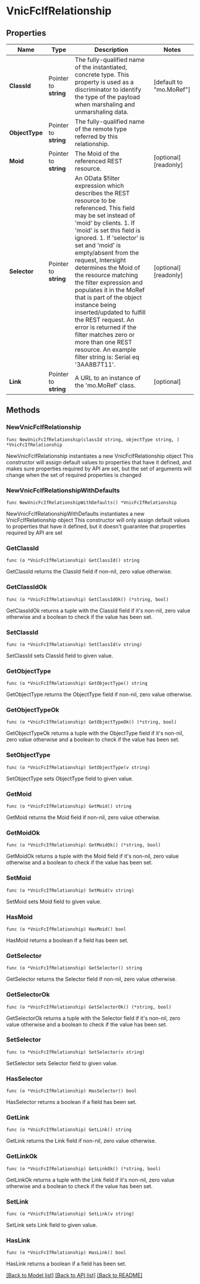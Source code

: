 # VnicFcIfRelationship

## Properties

Name | Type | Description | Notes
------------ | ------------- | ------------- | -------------
**ClassId** | Pointer to **string** | The fully-qualified name of the instantiated, concrete type. This property is used as a discriminator to identify the type of the payload when marshaling and unmarshaling data. | [default to "mo.MoRef"]
**ObjectType** | Pointer to **string** | The fully-qualified name of the remote type referred by this relationship. | 
**Moid** | Pointer to **string** | The Moid of the referenced REST resource. | [optional] [readonly] 
**Selector** | Pointer to **string** | An OData $filter expression which describes the REST resource to be referenced. This field may be set instead of &#39;moid&#39; by clients. 1. If &#39;moid&#39; is set this field is ignored. 1. If &#39;selector&#39; is set and &#39;moid&#39; is empty/absent from the request, Intersight determines the Moid of the resource matching the filter expression and populates it in the MoRef that is part of the object instance being inserted/updated to fulfill the REST request. An error is returned if the filter matches zero or more than one REST resource. An example filter string is: Serial eq &#39;3AA8B7T11&#39;. | [optional] [readonly] 
**Link** | Pointer to **string** | A URL to an instance of the &#39;mo.MoRef&#39; class. | [optional] 

## Methods

### NewVnicFcIfRelationship

`func NewVnicFcIfRelationship(classId string, objectType string, ) *VnicFcIfRelationship`

NewVnicFcIfRelationship instantiates a new VnicFcIfRelationship object
This constructor will assign default values to properties that have it defined,
and makes sure properties required by API are set, but the set of arguments
will change when the set of required properties is changed

### NewVnicFcIfRelationshipWithDefaults

`func NewVnicFcIfRelationshipWithDefaults() *VnicFcIfRelationship`

NewVnicFcIfRelationshipWithDefaults instantiates a new VnicFcIfRelationship object
This constructor will only assign default values to properties that have it defined,
but it doesn't guarantee that properties required by API are set

### GetClassId

`func (o *VnicFcIfRelationship) GetClassId() string`

GetClassId returns the ClassId field if non-nil, zero value otherwise.

### GetClassIdOk

`func (o *VnicFcIfRelationship) GetClassIdOk() (*string, bool)`

GetClassIdOk returns a tuple with the ClassId field if it's non-nil, zero value otherwise
and a boolean to check if the value has been set.

### SetClassId

`func (o *VnicFcIfRelationship) SetClassId(v string)`

SetClassId sets ClassId field to given value.


### GetObjectType

`func (o *VnicFcIfRelationship) GetObjectType() string`

GetObjectType returns the ObjectType field if non-nil, zero value otherwise.

### GetObjectTypeOk

`func (o *VnicFcIfRelationship) GetObjectTypeOk() (*string, bool)`

GetObjectTypeOk returns a tuple with the ObjectType field if it's non-nil, zero value otherwise
and a boolean to check if the value has been set.

### SetObjectType

`func (o *VnicFcIfRelationship) SetObjectType(v string)`

SetObjectType sets ObjectType field to given value.


### GetMoid

`func (o *VnicFcIfRelationship) GetMoid() string`

GetMoid returns the Moid field if non-nil, zero value otherwise.

### GetMoidOk

`func (o *VnicFcIfRelationship) GetMoidOk() (*string, bool)`

GetMoidOk returns a tuple with the Moid field if it's non-nil, zero value otherwise
and a boolean to check if the value has been set.

### SetMoid

`func (o *VnicFcIfRelationship) SetMoid(v string)`

SetMoid sets Moid field to given value.

### HasMoid

`func (o *VnicFcIfRelationship) HasMoid() bool`

HasMoid returns a boolean if a field has been set.

### GetSelector

`func (o *VnicFcIfRelationship) GetSelector() string`

GetSelector returns the Selector field if non-nil, zero value otherwise.

### GetSelectorOk

`func (o *VnicFcIfRelationship) GetSelectorOk() (*string, bool)`

GetSelectorOk returns a tuple with the Selector field if it's non-nil, zero value otherwise
and a boolean to check if the value has been set.

### SetSelector

`func (o *VnicFcIfRelationship) SetSelector(v string)`

SetSelector sets Selector field to given value.

### HasSelector

`func (o *VnicFcIfRelationship) HasSelector() bool`

HasSelector returns a boolean if a field has been set.

### GetLink

`func (o *VnicFcIfRelationship) GetLink() string`

GetLink returns the Link field if non-nil, zero value otherwise.

### GetLinkOk

`func (o *VnicFcIfRelationship) GetLinkOk() (*string, bool)`

GetLinkOk returns a tuple with the Link field if it's non-nil, zero value otherwise
and a boolean to check if the value has been set.

### SetLink

`func (o *VnicFcIfRelationship) SetLink(v string)`

SetLink sets Link field to given value.

### HasLink

`func (o *VnicFcIfRelationship) HasLink() bool`

HasLink returns a boolean if a field has been set.


[[Back to Model list]](../README.md#documentation-for-models) [[Back to API list]](../README.md#documentation-for-api-endpoints) [[Back to README]](../README.md)


